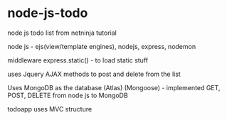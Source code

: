# node-js-todo

node js todo list from netninja tutorial

node js - ejs(view/template engines), nodejs, express, nodemon

middleware express.static() - to load static stuff

uses Jquery AJAX methods to post and delete from the list

Uses MongoDB as the database (Atlas) (Mongoose) - implemented GET, POST, DELETE from node js to MongoDB

todoapp uses MVC structure
